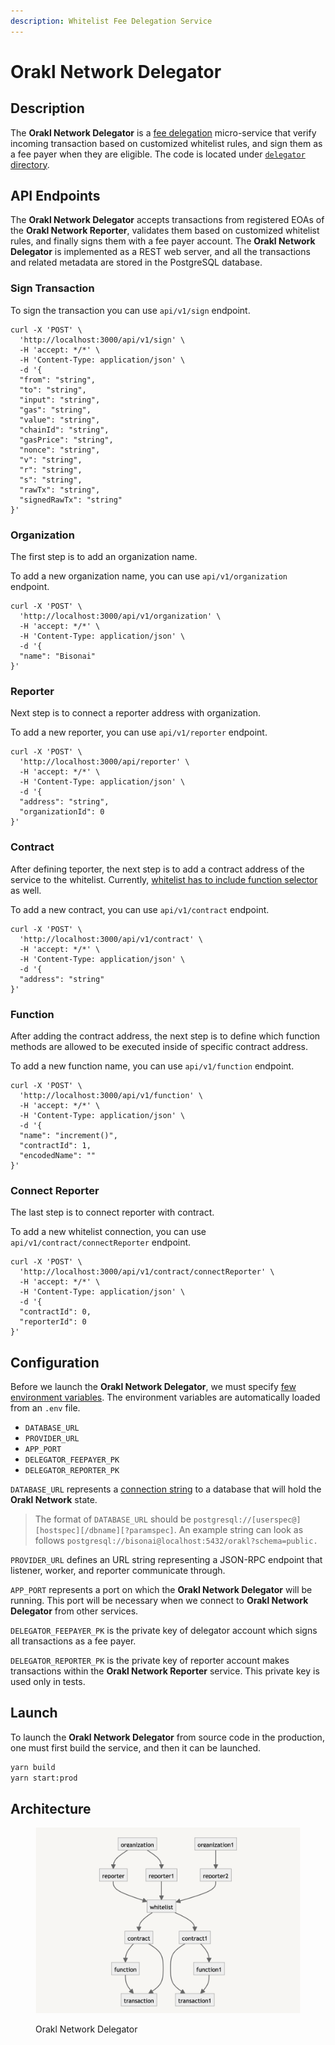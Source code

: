 ```yaml
---
description: Whitelist Fee Delegation Service
---
```


# Orakl Network Delegator

## Description

The **Orakl Network Delegator** is a [fee delegation](https://docs.klaytn.foundation/content/klaytn/design/transactions/fee-delegation) micro-service that verify incoming transaction based on customized whitelist rules, and sign them as a fee payer when they are eligible. The code is located under [`delegator` directory](https://github.com/Bisonai/orakl/tree/master/delegator).

## API Endpoints

The **Orakl Network Delegator** accepts transactions from registered EOAs of the **Orakl Network Reporter**, validates them based on customized whitelist rules, and finally signs them with a fee payer account. The **Orakl Network Delegator** is implemented as a REST web server, and all the transactions and related metadata are stored in the PostgreSQL database.

### Sign Transaction

To sign the transaction you can use `api/v1/sign` endpoint.

```shell
curl -X 'POST' \
  'http://localhost:3000/api/v1/sign' \
  -H 'accept: */*' \
  -H 'Content-Type: application/json' \
  -d '{
  "from": "string",
  "to": "string",
  "input": "string",
  "gas": "string",
  "value": "string",
  "chainId": "string",
  "gasPrice": "string",
  "nonce": "string",
  "v": "string",
  "r": "string",
  "s": "string",
  "rawTx": "string",
  "signedRawTx": "string"
}'
```

### Organization

The first step is to add an organization name.

To add a new organization name, you can use `api/v1/organization` endpoint.

```shell
curl -X 'POST' \
  'http://localhost:3000/api/v1/organization' \
  -H 'accept: */*' \
  -H 'Content-Type: application/json' \
  -d '{
  "name": "Bisonai"
}'
```

### Reporter

Next step is to connect a reporter address with organization.

To add a new reporter, you can use `api/v1/reporter` endpoint.

```shell
curl -X 'POST' \
  'http://localhost:3000/api/reporter' \
  -H 'accept: */*' \
  -H 'Content-Type: application/json' \
  -d '{
  "address": "string",
  "organizationId": 0
}'
```

### Contract

After defining teporter, the next step is to add a contract address of the service to the whitelist. Currently, [whitelist has to include function selector](delegator.md#function-whitelist) as well.

To add a new contract, you can use `api/v1/contract` endpoint.

```shell
curl -X 'POST' \
  'http://localhost:3000/api/v1/contract' \
  -H 'accept: */*' \
  -H 'Content-Type: application/json' \
  -d '{
  "address": "string"
}'
```

### Function

After adding the contract address, the next step is to define which function methods are allowed to be executed inside of specific contract address.

To add a new function name, you can use `api/v1/function` endpoint.

```shell
curl -X 'POST' \
  'http://localhost:3000/api/v1/function' \
  -H 'accept: */*' \
  -H 'Content-Type: application/json' \
  -d '{
  "name": "increment()",
  "contractId": 1,
  "encodedName": ""
}'
```

### Connect Reporter

The last step is to connect reporter with contract.

To add a new whitelist connection, you can use `api/v1/contract/connectReporter` endpoint.

```shell
curl -X 'POST' \
  'http://localhost:3000/api/v1/contract/connectReporter' \
  -H 'accept: */*' \
  -H 'Content-Type: application/json' \
  -d '{
  "contractId": 0,
  "reporterId": 0
}'
```

## Configuration

Before we launch the **Orakl Network Delegator**, we must specify [few environment variables](https://github.com/Bisonai/orakl/blob/master/delegator/.env.example). The environment variables are automatically loaded from an `.env` file.

* `DATABASE_URL`
* `PROVIDER_URL`
* `APP_PORT`
* `DELEGATOR_FEEPAYER_PK`
* `DELEGATOR_REPORTER_PK`

`DATABASE_URL` represents a [connection string](https://www.postgresql.org/docs/current/libpq-connect.html#LIBPQ-CONNSTRING) to a database that will hold the **Orakl Network** state.

> The format of `DATABASE_URL` should be `postgresql://[userspec@][hostspec][/dbname][?paramspec]`. An example string can look as follows `postgresql://bisonai@localhost:5432/orakl?schema=public.`

`PROVIDER_URL` defines an URL string representing a JSON-RPC endpoint that listener, worker, and reporter communicate through.

`APP_PORT` represents a port on which the **Orakl Network Delegator** will be running. This port will be necessary when we connect to **Orakl Network Delegator** from other services.

`DELEGATOR_FEEPAYER_PK` is the private key of delegator account which signs all transactions as a fee payer.

`DELEGATOR_REPORTER_PK` is the private key of reporter account makes transactions within the **Orakl Network Reporter** service. This private key is used only in tests.

## Launch

To launch the **Orakl Network Delegator** from source code in the production, one must first build the service, and then it can be launched.

```sh
yarn build
yarn start:prod
```

## Architecture

<figure><img src="../.gitbook/assets/orakl-network-delegator.png" alt=""><figcaption><p>Orakl Network Delegator</p></figcaption></figure>
